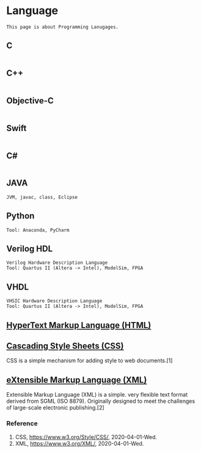 # Language
```
This page is about Programming Lanugages.
```

## C
```
```

## C++
```
```

## Objective-C
```
```

## Swift
```
```

## C#
```
```

## JAVA
```
JVM, javac, class, Eclipse
```

## Python
```
Tool: Anaconda, PyCharm
```

## Verilog HDL
```
Verilog Hardware Description Language
Tool: Quartus II (Altera -> Intel), ModelSim, FPGA
```

## VHDL
```
VHSIC Hardware Description Language
Tool: Quartus II (Altera -> Intel), ModelSim, FPGA
```
## [HyperText Markup Language (HTML)](https://whatwg.org/)

## [Cascading Style Sheets (CSS)](https://www.w3.org/Style/CSS/)
CSS is a simple mechanism for adding style to web documents.[1]

## [eXtensible Markup Language (XML)](https://www.w3.org/XML/)
Extensible Markup Language (XML) is a simple. very flexible text format derived from SGML (ISO 8879). Originally designed to meet the challenges of large-scale electronic publishing.[2]

### Reference
1. CSS, https://www.w3.org/Style/CSS/, 2020-04-01-Wed.
2. XML, https://www.w3.org/XML/, 2020-04-01-Wed.
